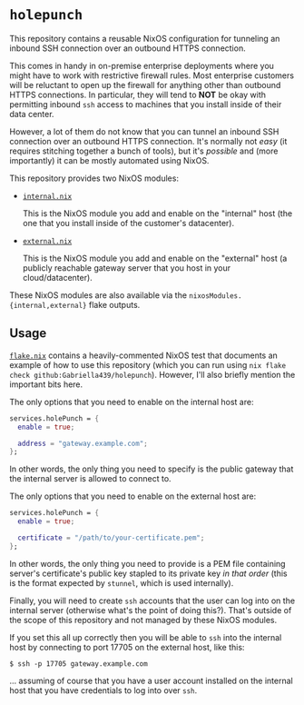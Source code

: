 # `holepunch`

This repository contains a reusable NixOS configuration for tunneling an
inbound SSH connection over an outbound HTTPS connection.

This comes in handy in on-premise enterprise deployments where you might have
to work with restrictive firewall rules.  Most enterprise customers will be
reluctant to open up the firewall for anything other than outbound HTTPS
connections.  In particular, they will tend to **NOT** be okay with permitting
inbound `ssh` access to machines that you install inside of their data center.

However, a lot of them do not know that you can tunnel an inbound SSH
connection over an outbound HTTPS connection.  It's normally not *easy* (it
requires stitching together a bunch of tools), but it's *possible* and (more
importantly) it can be mostly automated using NixOS.

This repository provides two NixOS modules:

- [`internal.nix`](./internal.nix)

  This is the NixOS module you add and enable on the "internal" host (the one
  that you install inside of the customer's datacenter).

- [`external.nix`](./external.nix)

  This is the NixOS module you add and enable on the "external" host (a
  publicly reachable gateway server that you host in your cloud/datacenter).

These NixOS modules are also available via the
`nixosModules.{internal,external}` flake outputs.

## Usage

[`flake.nix`](./flake.nix) contains a heavily-commented NixOS test that
documents an example of how to use this repository (which you can run using
`nix flake check github:Gabriella439/holepunch`).  However, I'll also briefly
mention the important bits here.

The only options that you need to enable on the internal host are:

```nix
services.holePunch = {
  enable = true;

  address = "gateway.example.com";
};
```

In other words, the only thing you need to specify is the public gateway that
the internal server is allowed to connect to.

The only options that you need to enable on the external host are:

```nix
services.holePunch = {
  enable = true;

  certificate = "/path/to/your-certificate.pem";
};
```

In other words, the only thing you need to provide is a PEM file containing
server's certificate's public key stapled to its private key *in that order*
(this is the format expected by `stunnel`, which is used internally).

Finally, you will need to create `ssh` accounts that the user can log into on
the internal server (otherwise what's the point of doing this?).  That's
outside of the scope of this repository and not managed by these NixOS modules.

If you set this all up correctly then you will be able to `ssh` into the
internal host by connecting to port 17705 on the external host, like this:

```ShellSession
$ ssh -p 17705 gateway.example.com
```

… assuming of course that you have a user account installed on the internal
host that you have credentials to log into over `ssh`.
